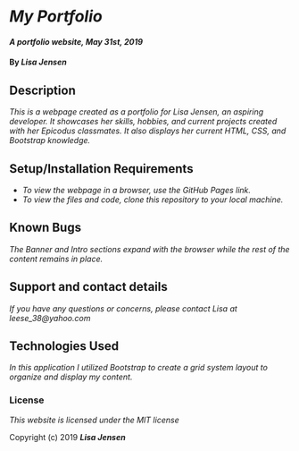 # _My Portfolio_

#### _A portfolio website, May 31st, 2019_

#### By _**Lisa Jensen**_

## Description

_This is a webpage created as a portfolio for Lisa Jensen, an aspiring developer. It showcases her skills, hobbies, and current projects created with her Epicodus classmates. It also displays her current HTML, CSS, and Bootstrap knowledge._

## Setup/Installation Requirements

* _To view the webpage in a browser, use the GitHub Pages link._
* _To view the files and code, clone this repository to your local machine._

## Known Bugs

_The Banner and Intro sections expand with the browser while the rest of the content remains in place._

## Support and contact details

_If you have any questions or concerns, please contact Lisa at leese_38@yahoo.com_

## Technologies Used

_In this application I utilized Bootstrap to create a grid system layout to organize and display my content._

### License

*This website is licensed under the MIT license*

Copyright (c) 2019 **_Lisa Jensen_**
